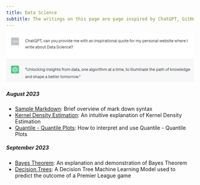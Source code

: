 ```yaml
---
title: Data Science 
subtitle: The writings on this page are page inspired by ChatGPT, GitHub Copilot and coffee.
---
```

![ChatGPT](/assets/img/chatgpt.jpg)

##### August 2023
* [Sample Markdown](/_posts/Data_posts/2023-08-12-sample-markdown.md): Brief overview of mark down syntax
* [Kernel Density Estimation](/_posts/Data_posts/2023-08-13-kde/2023-08-13-kde.md): An intuitive explanation of Kernel Density Estimation
* [Quantile - Quantile Plots](/_posts/Data_posts/2023-08-19-qq/2023-08-19-qq.md): How to interpret and use Quantile - Quantile Plots

##### September 2023
* [Bayes Theorem](/_posts/Data_posts/2023-09-18-bayes/2023-09-18-bayes.md): An explanation and demonstration of Bayes Theorem
* [Decision Trees](/_posts/Data_posts/2023-09-19-dt.md): A Decision Tree Machine Learning Model used to predict
the outcome of a Premier League game